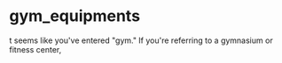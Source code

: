# gym_equipments
t seems like you've entered "gym." If you're referring to a gymnasium or fitness center,  
